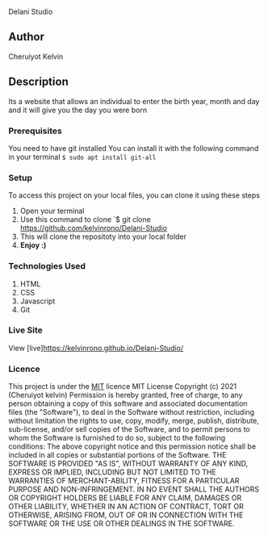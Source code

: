 Delani Studio
## Author
Cheruiyot Kelvin
## Description
Its a website  that allows an individual to enter the birth year, month and day and it will give you the day you were born
### Prerequisites
You need to have git installed
You can install it with the following command in your terminal
`$ sudo apt install git-all`
### Setup
To access this project on your local files, you can clone it using these steps
1. Open your terminal
2. Use this command to clone `$ git clone https://github.com/kelvinrono/Delani-Studio
3. This will clone the repositoty into your local folder
4. __Enjoy :)__
### Technologies Used
1. HTML
2. CSS
3. Javascript
4. Git
### Live Site
View [live]https://kelvinrono.github.io/Delani-Studio/

### Licence
This project is under the  [MIT](LICENSE) licence
MIT License
Copyright (c) 2021 (Cheruiyot kelvin)
Permission is hereby granted, free of charge, to any person obtaining a copy
of this software and associated documentation files (the "Software"), to deal
in the Software without restriction, including without limitation the rights
to use, copy, modify, merge, publish, distribute, sub-license, and/or sell
copies of the Software, and to permit persons to whom the Software is
furnished to do so, subject to the following conditions:
The above copyright notice and this permission notice shall be included in all
copies or substantial portions of the Software.
THE SOFTWARE IS PROVIDED "AS IS", WITHOUT WARRANTY OF ANY KIND, EXPRESS OR
IMPLIED, INCLUDING BUT NOT LIMITED TO THE WARRANTIES OF MERCHANT-ABILITY,
FITNESS FOR A PARTICULAR PURPOSE AND NON-INFRINGEMENT. IN NO EVENT SHALL THE
AUTHORS OR COPYRIGHT HOLDERS BE LIABLE FOR ANY CLAIM, DAMAGES OR OTHER
LIABILITY, WHETHER IN AN ACTION OF CONTRACT, TORT OR OTHERWISE, ARISING FROM,
OUT OF OR IN CONNECTION WITH THE SOFTWARE OR THE USE OR OTHER DEALINGS IN THE
SOFTWARE. 
